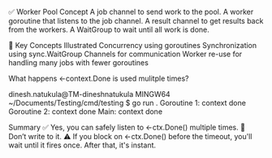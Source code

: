 ✅ Worker Pool Concept
A job channel to send work to the pool.
A worker goroutine that listens to the job channel.
A result channel to get results back from the workers.
A WaitGroup to wait until all work is done.

📌 Key Concepts Illustrated
Concurrency using goroutines
Synchronization using sync.WaitGroup
Channels for communication
Worker re-use for handling many jobs with fewer goroutines

What happens <-context.Done is used mulitple times?

dinesh.natukula@TM-dineshnatukula MINGW64 ~/Documents/Testing/cmd/testing
$ go run .
Goroutine 1: context done
Goroutine 2: context done
Main: context done

Summary
✅ Yes, you can safely listen to <-ctx.Done() multiple times.
🚫 Don’t write to it.
⚠️ If you block on <-ctx.Done() before the timeout, you'll wait until it fires once. After that, it's instant.